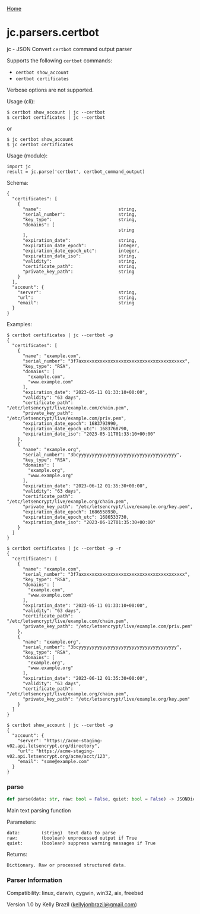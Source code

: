 [Home](https://kellyjonbrazil.github.io/jc/)
<a id="jc.parsers.certbot"></a>

# jc.parsers.certbot

jc - JSON Convert `certbot` command output parser

Supports the following `certbot` commands:

- `certbot show_account`
- `certbot certificates`

Verbose options are not supported.

Usage (cli):

    $ certbot show_account | jc --certbot
    $ certbot certificates | jc --certbot

or

    $ jc certbot show_account
    $ jc certbot certificates

Usage (module):

    import jc
    result = jc.parse('certbot', certbot_command_output)

Schema:

    {
      "certificates": [
        {
          "name":                             string,
          "serial_number":                    string,
          "key_type":                         string,
          "domains": [
                                              string
          ],
          "expiration_date":                  string,
          "expiration_date_epoch":            integer,
          "expiration_date_epoch_utc":        integer,
          "expiration_date_iso":              string,
          "validity":                         string,
          "certificate_path":                 string,
          "private_key_path":                 string
        }
      ],
      "account": {
        "server":                             string,
        "url":                                string,
        "email":                              string
      }
    }

Examples:

    $ certbot certificates | jc --certbot -p
    {
      "certificates": [
        {
          "name": "example.com",
          "serial_number": "3f7axxxxxxxxxxxxxxxxxxxxxxxxxxxxxxxxxxxxxxx",
          "key_type": "RSA",
          "domains": [
            "example.com",
            "www.example.com"
          ],
          "expiration_date": "2023-05-11 01:33:10+00:00",
          "validity": "63 days",
          "certificate_path": "/etc/letsencrypt/live/example.com/chain.pem",
          "private_key_path": "/etc/letsencrypt/live/example.com/priv.pem",
          "expiration_date_epoch": 1683793990,
          "expiration_date_epoch_utc": 1683768790,
          "expiration_date_iso": "2023-05-11T01:33:10+00:00"
        },
        {
          "name": "example.org",
          "serial_number": "3bcyyyyyyyyyyyyyyyyyyyyyyyyyyyyyyyyyyyyy",
          "key_type": "RSA",
          "domains": [
            "example.org",
            "www.example.org"
          ],
          "expiration_date": "2023-06-12 01:35:30+00:00",
          "validity": "63 days",
          "certificate_path": "/etc/letsencrypt/live/example.org/chain.pem",
          "private_key_path": "/etc/letsencrypt/live/example.org/key.pem",
          "expiration_date_epoch": 1686558930,
          "expiration_date_epoch_utc": 1686533730,
          "expiration_date_iso": "2023-06-12T01:35:30+00:00"
        }
      ]
    }

    $ certbot certificates | jc --certbot -p -r
    {
      "certificates": [
        {
          "name": "example.com",
          "serial_number": "3f7axxxxxxxxxxxxxxxxxxxxxxxxxxxxxxxxxxxxxxx",
          "key_type": "RSA",
          "domains": [
            "example.com",
            "www.example.com"
          ],
          "expiration_date": "2023-05-11 01:33:10+00:00",
          "validity": "63 days",
          "certificate_path": "/etc/letsencrypt/live/example.com/chain.pem",
          "private_key_path": "/etc/letsencrypt/live/example.com/priv.pem"
        },
        {
          "name": "example.org",
          "serial_number": "3bcyyyyyyyyyyyyyyyyyyyyyyyyyyyyyyyyyyyyy",
          "key_type": "RSA",
          "domains": [
            "example.org",
            "www.example.org"
          ],
          "expiration_date": "2023-06-12 01:35:30+00:00",
          "validity": "63 days",
          "certificate_path": "/etc/letsencrypt/live/example.org/chain.pem",
          "private_key_path": "/etc/letsencrypt/live/example.org/key.pem"
        }
      ]
    }

    $ certbot show_account | jc --certbot -p
    {
      "account": {
        "server": "https://acme-staging-v02.api.letsencrypt.org/directory",
        "url": "https://acme-staging-v02.api.letsencrypt.org/acme/acct/123",
        "email": "some@example.com"
      }
    }

<a id="jc.parsers.certbot.parse"></a>

### parse

```python
def parse(data: str, raw: bool = False, quiet: bool = False) -> JSONDictType
```

Main text parsing function

Parameters:

    data:        (string)  text data to parse
    raw:         (boolean) unprocessed output if True
    quiet:       (boolean) suppress warning messages if True

Returns:

    Dictionary. Raw or processed structured data.

### Parser Information
Compatibility:  linux, darwin, cygwin, win32, aix, freebsd

Version 1.0 by Kelly Brazil (kellyjonbrazil@gmail.com)

